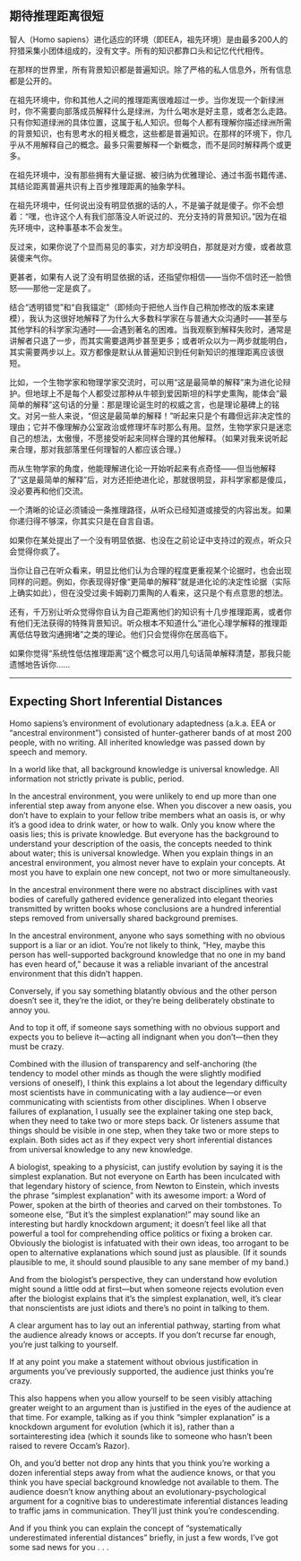 ## 期待推理距离很短

智人（Homo sapiens）进化适应的环境（即EEA，祖先环境）是由最多200人的狩猎采集小团体组成的，没有文字。所有的知识都靠口头和记忆代代相传。

在那样的世界里，所有背景知识都是普遍知识。除了严格的私人信息外，所有信息都是公开的。

在祖先环境中，你和其他人之间的推理距离很难超过一步。当你发现一个新绿洲时，你不需要向部落成员解释什么是绿洲，为什么喝水是好主意，或者怎么走路。只有你知道绿洲的具体位置，这属于私人知识。但每个人都有理解你描述绿洲所需的背景知识，也有思考水的相关概念，这些都是普遍知识。在那样的环境下，你几乎从不用解释自己的概念。最多只需要解释一个新概念，而不是同时解释两个或更多。

在祖先环境中，没有那些拥有大量证据、被归纳为优雅理论、通过书面书籍传递、其结论距离普遍共识有上百步推理距离的抽象学科。

在祖先环境中，任何说出没有明显依据的话的人，不是骗子就是傻子。你不会想着：“嘿，也许这个人有我们部落没人听说过的、充分支持的背景知识。”因为在祖先环境中，这种事基本不会发生。

反过来，如果你说了个显而易见的事实，对方却没明白，那就是对方傻，或者故意装傻来气你。

更甚者，如果有人说了没有明显依据的话，还指望你相信——当你不信时还一脸愤怒——那他一定是疯了。

结合“透明错觉”和“自我锚定”（即倾向于把他人当作自己稍加修改的版本来建模），我认为这很好地解释了为什么大多数科学家在与普通大众沟通时——甚至与其他学科的科学家沟通时——会遇到著名的困难。当我观察到解释失败时，通常是讲解者只退了一步，而其实需要退两步甚至更多；或者听众以为一两步就能明白，其实需要两步以上。双方都像是默认从普遍知识到任何新知识的推理距离应该很短。

比如，一个生物学家和物理学家交流时，可以用“这是最简单的解释”来为进化论辩护。但地球上不是每个人都受过那种从牛顿到爱因斯坦的科学史熏陶，能体会“最简单的解释”这句话的分量：那是理论诞生时的权威之言，也是理论墓碑上的铭文。对另一些人来说，“但这是最简单的解释！”听起来只是个有趣但远非决定性的理由；它并不像理解办公室政治或修理坏车时那么有用。显然，生物学家只是迷恋自己的想法，太傲慢，不愿接受听起来同样合理的其他解释。（如果对我来说听起来合理，那对我部落里任何理智的人都应该合理。）

而从生物学家的角度，他能理解进化论一开始听起来有点奇怪——但当他解释了“这是最简单的解释”后，对方还拒绝进化论，那就很明显，非科学家都是傻瓜，没必要再和他们交流。

一个清晰的论证必须铺设一条推理路径，从听众已经知道或接受的内容出发。如果你递归得不够深，你其实只是在自言自语。

如果你在某处提出了一个没有明显依据、也没在之前论证中支持过的观点，听众只会觉得你疯了。

当你让自己在听众看来，明显比他们认为合理的程度更重视某个论据时，也会出现同样的问题。例如，你表现得好像“更简单的解释”就是进化论的决定性论据（实际上确实如此），但在没受过奥卡姆剃刀熏陶的人看来，这只是个有点意思的想法。

还有，千万别让听众觉得你自认为自己距离他们的知识有十几步推理距离，或者你有他们无法获得的特殊背景知识。听众根本不知道什么“进化心理学解释的推理距离低估导致沟通拥堵”之类的理论。他们只会觉得你在居高临下。

如果你觉得“系统性低估推理距离”这个概念可以用几句话简单解释清楚，那我只能遗憾地告诉你……

---

## Expecting Short Inferential Distances

Homo sapiens’s environment of evolutionary adaptedness (a.k.a. EEA or “ancestral environment”) consisted of hunter-gatherer bands of at most 200 people, with no writing. All inherited knowledge was passed down by speech and memory.

In a world like that, all background knowledge is universal knowledge. All information not strictly private is public, period.

In the ancestral environment, you were unlikely to end up more than one inferential step away from anyone else. When you discover a new oasis, you don’t have to explain to your fellow tribe members what an oasis is, or why it’s a good idea to drink water, or how to walk. Only you know where the oasis lies; this is private knowledge. But everyone has the background to understand your description of the oasis, the concepts needed to think about water; this is universal knowledge. When you explain things in an ancestral environment, you almost never have to explain your concepts. At most you have to explain one new concept, not two or more simultaneously.

In the ancestral environment there were no abstract disciplines with vast bodies of carefully gathered evidence generalized into elegant theories transmitted by written books whose conclusions are a hundred inferential steps removed from universally shared background premises.

In the ancestral environment, anyone who says something with no obvious support is a liar or an idiot. You’re not likely to think, “Hey, maybe this person has well-supported background knowledge that no one in my band has even heard of,” because it was a reliable invariant of the ancestral environment that this didn’t happen.

Conversely, if you say something blatantly obvious and the other person doesn’t see it, they’re the idiot, or they’re being deliberately obstinate to annoy you.

And to top it off, if someone says something with no obvious support and expects you to believe it—acting all indignant when you don’t—then they must be crazy.

Combined with the illusion of transparency and self-anchoring (the tendency to model other minds as though the were slightly modified versions of oneself), I think this explains a lot about the legendary difficulty most scientists have in communicating with a lay audience—or even communicating with scientists from other disciplines. When I observe failures of explanation, I usually see the explainer taking one step back, when they need to take two or more steps back. Or listeners assume that things should be visible in one step, when they take two or more steps to explain. Both sides act as if they expect very short inferential distances from universal knowledge to any new knowledge.

A biologist, speaking to a physicist, can justify evolution by saying it is the simplest explanation. But not everyone on Earth has been inculcated with that legendary history of science, from Newton to Einstein, which invests the phrase “simplest explanation” with its awesome import: a Word of Power, spoken at the birth of theories and carved on their tombstones. To someone else, “But it’s the simplest explanation!” may sound like an interesting but hardly knockdown argument; it doesn’t feel like all that powerful a tool for comprehending office politics or fixing a broken car. Obviously the biologist is infatuated with their own ideas, too arrogant to be open to alternative explanations which sound just as plausible. (If it sounds plausible to me, it should sound plausible to any sane member of my band.)

And from the biologist’s perspective, they can understand how evolution might sound a little odd at first—but when someone rejects evolution even after the biologist explains that it’s the simplest explanation, well, it’s clear that nonscientists are just idiots and there’s no point in talking to them.

A clear argument has to lay out an inferential pathway, starting from what the audience already knows or accepts. If you don’t recurse far enough, you’re just talking to yourself.

If at any point you make a statement without obvious justification in arguments you’ve previously supported, the audience just thinks you’re crazy.

This also happens when you allow yourself to be seen visibly attaching greater weight to an argument than is justified in the eyes of the audience at that time. For example, talking as if you think “simpler explanation” is a knockdown argument for evolution (which it is), rather than a sortainteresting idea (which it sounds like to someone who hasn’t been raised to revere Occam’s Razor).

Oh, and you’d better not drop any hints that you think you’re working a dozen inferential steps away from what the audience knows, or that you think you have special background knowledge not available to them. The audience doesn’t know anything about an evolutionary-psychological argument for a cognitive bias to underestimate inferential distances leading to traffic jams in communication. They’ll just think you’re condescending.

And if you think you can explain the concept of “systematically underestimated inferential distances” briefly, in just a few words, I’ve got some sad news for you . . .